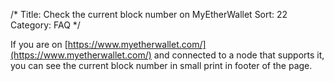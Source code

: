 /*
Title: Check the current block number on MyEtherWallet
Sort: 22
Category: FAQ
*/

If you are on [https://www.myetherwallet.com/](https://www.myetherwallet.com/) and connected to a node that supports it, you can see the current block number in small print in footer of the page.

